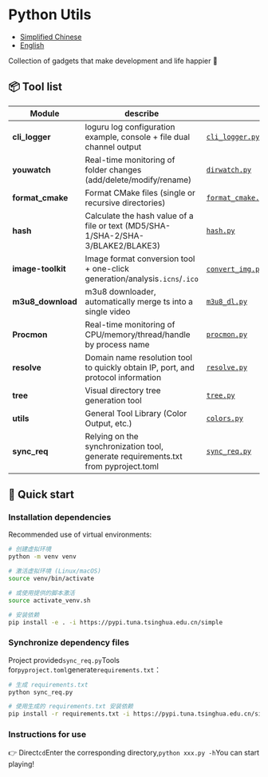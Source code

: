 # Python Utils

-   [Simplified Chinese](README.md)
-   [English](README.en.md)

Collection of gadgets that make development and life happier 🧰

## 📦 Tool list

| Module            | describe                                                                           | Main Documents                                                                                                                                                                                                                   |
| ----------------- | ---------------------------------------------------------------------------------- | -------------------------------------------------------------------------------------------------------------------------------------------------------------------------------------------------------------------------------- |
| **cli_logger**    | loguru log configuration example, console + file dual channel output               | [`cli_logger.py`](cli_logger/cli_logger.py)                                                                                                                                                                                      |
| **youwatch**      | Real-time monitoring of folder changes (add/delete/modify/rename)                  | [`dirwatch.py`](dirwatch/dirwatch.py)                                                                                                                                                                                            |
| **format_cmake**  | Format CMake files (single or recursive directories)                               | [`format_cmake.py`](format_cmake/format_cmake.py)                                                                                                                                                                                |
| **hash**          | Calculate the hash value of a file or text (MD5/SHA-1/SHA-2/SHA-3/BLAKE2/BLAKE3)   | [`hash.py`](hash/hash.py)                                                                                                                                                                                                        |
| **image-toolkit** | Image format conversion tool + one-click generation/analysis`.icns`/`.ico`         | [`convert_img.py`](image-toolkit/convert_img.py)/[`dump_icns.py`](image-toolkit/dump_icns.py)/[`dump_ico.py`](image-toolkit/dump_ico.py)/[`make_icns.py`](image-toolkit/make_icns.py)/[`make_ico.py`](image-toolkit/make_ico.py) |
| **m3u8_download** | m3u8 downloader, automatically merge ts into a single video                        | [`m3u8_dl.py`](m3u8_download/m3u8_dl.py)                                                                                                                                                                                         |
| **Procmon**       | Real-time monitoring of CPU/memory/thread/handle by process name                   | [`procmon.py`](procmon/procmon.py)                                                                                                                                                                                               |
| **resolve**       | Domain name resolution tool to quickly obtain IP, port, and protocol information   | [`resolve.py`](resolve/resolve.py)                                                                                                                                                                                               |
| **tree**          | Visual directory tree generation tool                                              | [`tree.py`](tree/tree.py)                                                                                                                                                                                                        |
| **utils**         | General Tool Library (Color Output, etc.)                                          | [`colors.py`](utils/colors.py)                                                                                                                                                                                                   |
| **sync_req**      | Relying on the synchronization tool, generate requirements.txt from pyproject.toml | [`sync_req.py`](sync_req.py)                                                                                                                                                                                                     |

## 🚀 Quick start

### Installation dependencies

Recommended use of virtual environments:

```bash
# 创建虚拟环境
python -m venv venv

# 激活虚拟环境 (Linux/macOS)
source venv/bin/activate

# 或使用提供的脚本激活
source activate_venv.sh

# 安装依赖
pip install -e . -i https://pypi.tuna.tsinghua.edu.cn/simple 
```

### Synchronize dependency files

Project provided`sync_req.py`Tools for`pyproject.toml`generate`requirements.txt`：

```bash
# 生成 requirements.txt
python sync_req.py

# 使用生成的 requirements.txt 安装依赖
pip install -r requirements.txt -i https://pypi.tuna.tsinghua.edu.cn/simple 
```

### Instructions for use

👉 Direct`cd`Enter the corresponding directory,`python xxx.py -h`You can start playing!
